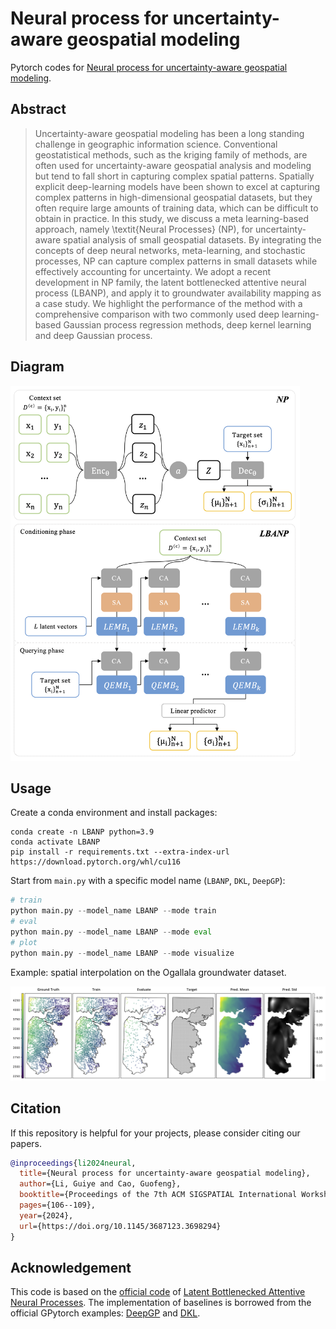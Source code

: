 # Neural process for uncertainty-aware geospatial modeling

Pytorch codes for [Neural process for uncertainty-aware geospatial modeling](https://doi.org/10.1145/3687123.3698294).

## Abstract

> Uncertainty-aware geospatial modeling has been a long standing challenge in geographic information science. Conventional geostatistical methods, such as the kriging family of methods, are often used for uncertainty-aware geospatial analysis and modeling but tend to fall short in capturing complex spatial patterns. Spatially explicit deep-learning models have been shown to excel at capturing complex patterns in high-dimensional geospatial datasets, but they often require large amounts of training data, which can be difficult to obtain in practice. In this study, we discuss a meta learning-based approach, namely \textit{Neural Processes} (NP), for uncertainty-aware spatial analysis of small geospatial datasets. By integrating the concepts of deep neural networks, meta-learning, and stochastic processes, NP can capture complex patterns in small datasets while effectively accounting for uncertainty. We adopt a recent development in NP family, the latent bottlenecked attentive neural process (LBANP), and apply it to groundwater availability mapping as a case study. We highlight the performance of the method with a comprehensive comparison with two commonly used deep learning-based Gaussian process regression methods, deep kernel learning and deep Gaussian process.

## Diagram

<img src="results/Diagram.png" alt="Diagrams of NP and LBANP" height="600" />

## Usage

Create a conda environment and install packages:

```shell
conda create -n LBANP python=3.9
conda activate LBANP
pip install -r requirements.txt --extra-index-url https://download.pytorch.org/whl/cu116
```

Start from `main.py` with a specific model name (`LBANP`, `DKL`, `DeepGP`):

```python
# train
python main.py --model_name LBANP --mode train
# eval
python main.py --model_name LBANP --mode eval
# plot
python main.py --model_name LBANP --mode visualize
```

Example: spatial interpolation on the Ogallala groundwater dataset.

![LBANP_results](results/Ogallala_LBANP_epoch8.png)

## Citation

If this repository is helpful for your projects, please consider citing our papers.

```bibtex
@inproceedings{li2024neural,
  title={Neural process for uncertainty-aware geospatial modeling},
  author={Li, Guiye and Cao, Guofeng},
  booktitle={Proceedings of the 7th ACM SIGSPATIAL International Workshop on AI for Geographic Knowledge Discovery},
  pages={106--109},
  year={2024},
  url={https://doi.org/10.1145/3687123.3698294}
}
```

## Acknowledgement

This code is based on the [official code](https://github.com/BorealisAI/latent-bottlenecked-anp) of [Latent Bottlenecked Attentive Neural Processes](https://arxiv.org/abs/2211.08458). The implementation of baselines is borrowed from the official GPytorch examples: [DeepGP](https://docs.gpytorch.ai/en/v1.10/examples/05_Deep_Gaussian_Processes/Deep_Gaussian_Processes.html) and [DKL](https://docs.gpytorch.ai/en/v1.10/examples/06_PyTorch_NN_Integration_DKL/KISSGP_Deep_Kernel_Regression_CUDA.html).